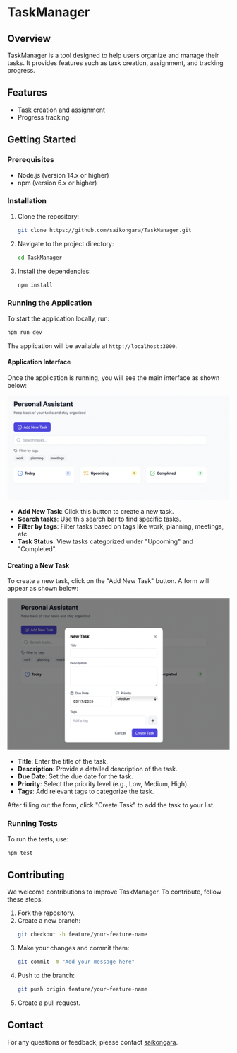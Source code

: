 # TaskManager

## Overview
TaskManager is a tool designed to help users organize and manage their tasks. It provides features such as task creation, assignment, and tracking progress.

## Features
- Task creation and assignment
- Progress tracking

## Getting Started

### Prerequisites
- Node.js (version 14.x or higher)
- npm (version 6.x or higher)

### Installation
1. Clone the repository:
    ```sh
    git clone https://github.com/saikongara/TaskManager.git
    ```
2. Navigate to the project directory:
    ```sh
    cd TaskManager
    ```
3. Install the dependencies:
    ```sh
    npm install
    ```

### Running the Application
To start the application locally, run:
```sh
npm run dev
```
The application will be available at `http://localhost:3000`.

#### Application Interface
Once the application is running, you will see the main interface as shown below:

![Main Interface](./assets/images/main-interface-screenshot.png)

- **Add New Task**: Click this button to create a new task.
- **Search tasks**: Use this search bar to find specific tasks.
- **Filter by tags**: Filter tasks based on tags like work, planning, meetings, etc.
- **Task Status**: View tasks categorized under "Upcoming" and "Completed".

#### Creating a New Task
To create a new task, click on the "Add New Task" button. A form will appear as shown below:

![New Task Form](./assets/images/new-task-form-screenshot.png)

- **Title**: Enter the title of the task.
- **Description**: Provide a detailed description of the task.
- **Due Date**: Set the due date for the task.
- **Priority**: Select the priority level (e.g., Low, Medium, High).
- **Tags**: Add relevant tags to categorize the task.

After filling out the form, click "Create Task" to add the task to your list.

### Running Tests
To run the tests, use:
```sh
npm test
```

## Contributing
We welcome contributions to improve TaskManager. To contribute, follow these steps:
1. Fork the repository.
2. Create a new branch:
    ```sh
    git checkout -b feature/your-feature-name
    ```
3. Make your changes and commit them:
    ```sh
    git commit -m "Add your message here"
    ```
4. Push to the branch:
    ```sh
    git push origin feature/your-feature-name
    ```
5. Create a pull request.


## Contact
For any questions or feedback, please contact [saikongara](https://github.com/saikongara).
